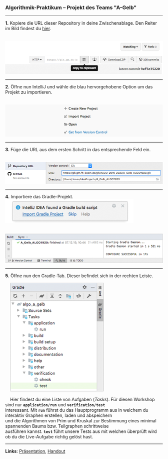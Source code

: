 ### Algorithmik-Praktikum – Projekt des Teams "A-Gelb"
---

**1.** Kopiere die URL dieser Repository in deine Zwischenablage. Den Reiter im Bild findest du [hier](#pull-request-area).  

‌‌ ‌‌ ‌‌ ‌‌ ![URL kopieren](docs/readme/1-copy-clone-url.png)

---
**2.** Öffne nun IntelliJ und wähle die blau hervorgehobene Option um das Projekt zu importieren.  

‌‌ ‌‌ ‌‌ ‌‌ ![Projekt importieren](docs/readme/2-choose-version-control.png)

---
**3.** Füge die URL aus dem ersten Schritt in das entsprechende Feld ein.

‌‌ ‌‌ ‌‌ ‌‌ ![URL einfügen](docs/readme/3-paste-clone-url.png)

---
**4.** Importiere das Gradle-Projekt.
![URL einfügen](docs/readme/4-import-gradle-project.png)  

‌‌ ‌‌ ‌‌ ‌‌ ![Gradle Resultat](docs/readme/4-1-gradle-build-result.png)

---
**5.** Öffne nun den Gradle-Tab. Dieser befindet sich in der rechten Leiste.  

‌‌ ‌‌ ‌‌ ‌‌ ![Gradle Aufgaben](docs/readme/5-gradle-tasks.png)  

‌‌ ‌‌ ‌‌ ‌‌ Hier findest du eine Liste von Aufgaben (*Tasks*). Für diesen Workshop sind nur **`application/run`** und **`verification/test`**  
‌‌ ‌‌ ‌‌ ‌‌ interessant. Mit **`run`** führst du das Hauptprogramm aus in welchem du interaktiv Graphen erstellen, laden und abspeichern  
‌‌ ‌‌ ‌‌ ‌‌ und die Algorithmen von Prim und Kruskal zur Bestimmung eines minimal spannenden Baums bzw. Teilgraphen schrittweise  
‌‌ ‌‌ ‌‌ ‌‌ ausführen kannst. **`test`** führt unsere Tests aus mit welchen überprüft wird ob du die Live-Aufgabe richtig gelöst hast.

---
__Links__: [Präsentation](docs/Pra%CC%88sentation.pptx), [Handout](docs/Handout.pdf)
